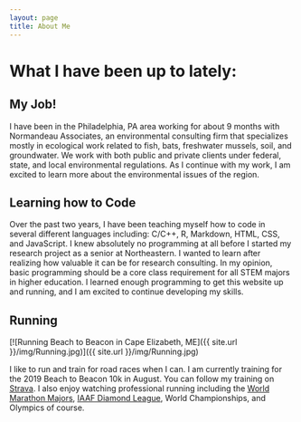 ```yaml
---
layout: page
title: About Me
---
```

# What I have been up to lately: #

## My Job! ##

I have been in the Philadelphia, PA area working for about 9 months with Normandeau Associates, an environmental consulting firm that specializes mostly in ecological work related to fish, bats, freshwater mussels, soil, and groundwater. We work with both public and private clients under federal, state, and local environmental regulations. As I continue with my work, I am excited to learn more about the environmental issues of the region.

## Learning how to Code ##

Over the past two years, I have been teaching myself how to code in several different languages including: C/C++, R, Markdown, HTML, CSS, and JavaScript. I knew absolutely no programming at all before I started my research project as a senior at Northeastern. I wanted to learn after realizing how valuable it can be for research consulting. In my opinion, basic programming should be a core class requirement for all STEM majors in higher education. I learned enough programming to get this website up and running, and I am excited to continue developing my skills.

## Running ##

[![Running Beach to Beacon in Cape Elizabeth, ME]({{ site.url }}/img/Running.jpg)]({{ site.url }}/img/Running.jpg)

I like to run and train for road races when I can. I am currently training for the 2019 Beach to Beacon 10k in August. You can follow my training on [Strava](https://www.strava.com/athletes/11975000). I also enjoy watching professional running including the [World Marathon Majors](https://www.worldmarathonmajors.com/), [IAAF Diamond League](https://www.diamondleague.com/home/), World Championships, and Olympics of course.
